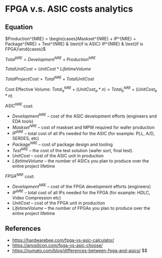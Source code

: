 # FPGA v.s. ASIC costs analytics

## Equation

<!-- markdownlint-disable MD037 -->

$Production^{NRE} = \begin{cases}Maskset^{NRE} + IP^{NRE} + Package^{NRE} + Test^{NRE} & \text{if is ASIC} IP^{NRE} & \text{if is FPGA}\end{cases}$

<!-- markdownlint-restore -->

$Total^{NRE} = Development^{NRE} + Production^{NRE}$

$TotalUnitCost = UnitCost * LifetimeVolume$

$TotalProjectCost = Total^{NRE} + TotalUnitCost$

<!-- markdownlint-disable MD037 -->

Cost Effective Volume: $Total^{NRE}_a + (UnitCost_a * n) = Total^{NRE}_b + (UnitCost_b * n)$

<!-- markdownlint-restore -->

$ASIC^{NRE}$ cost:

- $Development^{NRE}$ – cost of the ASIC development efforts (engineers and EDA tools)
- $Maskset^{NRE}$ – cost of maskset and MPW required for wafer production
- $IP^{NRE}$ – total cost of all IPs needed for the ASIC (for example: PLL, A/D, SERDES, etc)
- $Package^{NRE}$ – cost of package design and tooling
- $Test^{NRE}$ – the cost of the test solution (wafer sort, final test).
- $Unit Cost$ – cost of the ASIC unit in production
- $Lifetime Volume$ – the number of ASICs you plan to produce over the entire project lifetime

$FPGA^{NRE}$ cost:

- $Development^{NRE}$ – cost of the FPGA development efforts (engineers)
- $IP^{NRE}$ – total cost of all IPs needed for the FPGA (for example: HDLC, Video Compression etc)
- $Unit Cost$ – cost of the FPGA unit in production
- $Lifetime Volume$ – the number of FPGAs you plan to produce over the entire project lifetime

## References

- <https://hardwarebee.com/fpga-vs-asic-calculator/>
- <https://anysilicon.com/fpga-vs-asic-choose/>
- <https://numato.com/blog/differences-between-fpga-and-asics/>
  $$
